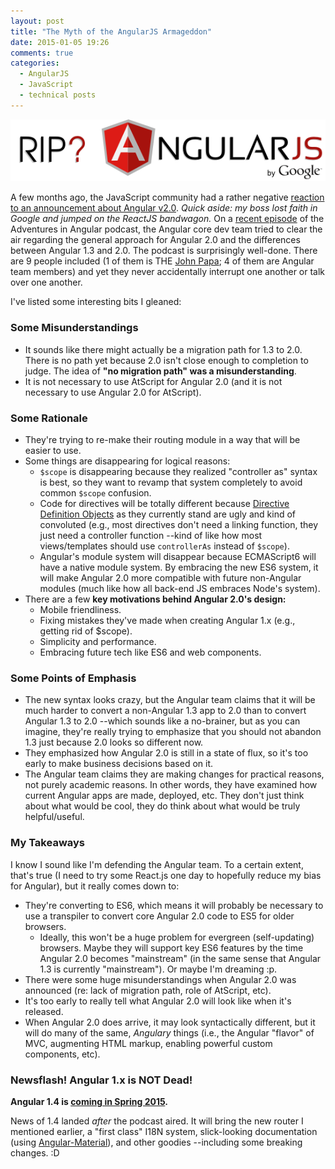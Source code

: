 ```yaml
---
layout: post
title: "The Myth of the AngularJS Armageddon"
date: 2015-01-05 19:26
comments: true
categories:
  - AngularJS
  - JavaScript
  - technical posts
---
```


![RIP? AngularJS](/images/20150105/AngularRIP.png)

A few months ago, the JavaScript community had a rather negative [reaction to an announcement about Angular v2.0](https://www.quora.com/Why-are-many-developers-upset-about-the-changes-in-Angular-2-0). *Quick aside: my boss lost faith in Google and jumped on the ReactJS bandwagon.* On a [recent episode](http://devchat.tv/adventures-in-angular/016-aia-ng-1-3-and-2-0-with-brad-green-igor-minar-and-mi-ko-hevery) of the Adventures in Angular podcast, the Angular core dev team tried to clear the air regarding the general approach for Angular 2.0 and the differences between Angular 1.3 and 2.0. The podcast is surprisingly well-done. There are 9 people included (1 of them is THE [John Papa](http://www.johnpapa.net/angularjs-patterns-clean-code-released/); 4 of them are Angular team members) and yet they never accidentally interrupt one another or talk over one another.

I've listed some interesting bits I gleaned:

### Some Misunderstandings

- It sounds like there might actually be a migration path for 1.3 to 2.0. There is no path yet because 2.0 isn't close enough to completion to judge. The idea of **"no migration path" was a misunderstanding**.
- It is not necessary to use AtScript for Angular 2.0 (and it is not necessary to use Angular 2.0 for AtScript).

### Some Rationale

- They're trying to re-make their routing module in a way that will be easier to use.
- Some things are disappearing for logical reasons:
    - `$scope` is disappearing because they realized "controller as" syntax is best, so they want to revamp that system completely to avoid common `$scope` confusion.
    - Code for directives will be totally different because [Directive Definition Objects](https://d2eip9sf3oo6c2.cloudfront.net/pdf/egghead-io-directive-definition-object-cheat-sheet.pdf) as they currently stand are ugly and kind of convoluted (e.g., most directives don't need a linking function, they just need a controller function --kind of like how most views/templates should use `controllerAs` instead of `$scope`).
    - Angular's module system will disappear because ECMAScript6 will have a native module system. By embracing the new ES6 system, it will make Angular 2.0 more compatible with future non-Angular modules (much like how all back-end JS embraces Node's system).
- There are a few **key motivations behind Angular 2.0's design:**
    - Mobile friendliness.
    - Fixing mistakes they've made when creating Angular 1.x (e.g., getting rid of $scope).
    - Simplicity and performance.
    - Embracing future tech like ES6 and web components.

### Some Points of Emphasis

- The new syntax looks crazy, but the Angular team claims that it will be much harder to convert a non-Angular 1.3 app to 2.0 than to convert Angular 1.3 to 2.0 --which sounds like a no-brainer, but as you can imagine, they're really trying to emphasize that you should not abandon 1.3 just because 2.0 looks so different now.
- They emphasized how Angular 2.0 is still in a state of flux, so it's too early to make business decisions based on it.
- The Angular team claims they are making changes for practical reasons, not purely academic reasons. In other words, they have examined how current Angular apps are made, deployed, etc. They don't just think about what would be cool, they do think about what would be truly helpful/useful.

### My Takeaways

I know I sound like I'm defending the Angular team. To a certain extent, that's true (I need to try some React.js one day to hopefully reduce my bias for Angular), but it really comes down to:

- They're converting to ES6, which means it will probably be necessary to use a transpiler to convert core Angular 2.0 code to ES5 for older browsers.
  - Ideally, this won't be a huge problem for evergreen (self-updating) browsers. Maybe they will support key ES6 features by the time Angular 2.0 becomes "mainstream" (in the same sense that Angular 1.3 is currently "mainstream"). Or maybe I'm dreaming :p.
- There were some huge misunderstandings when Angular 2.0 was announced (re: lack of migration path, role of AtScript, etc).
- It's too early to really tell what Angular 2.0 will look like when it's released.
- When Angular 2.0 does arrive, it may look syntactically different, but it will do many of the same, *Angulary* things (i.e., the Angular "flavor" of MVC, augmenting HTML markup, enabling powerful custom components, etc).

### Newsflash! Angular 1.x is NOT Dead!

**Angular 1.4 is [coming in Spring 2015](http://angularjs.blogspot.com/2014/12/planning-angular-14.html).**

News of 1.4 landed *after* the podcast aired. It will bring the new router I mentioned earlier, a "first class" I18N system, slick-looking documentation (using [Angular-Material](https://material.angularjs.org/)), and other goodies --including some breaking changes. :D

